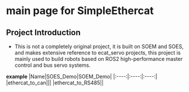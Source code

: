 # main page for SimpleEthercat

## Project Introduction
* This is not a completely original project, it is built on SOEM and SOES, and makes extensive reference to ecat_servo projects, this project is mainly used to build robots based on ROS2 high-performance master control and bus servo systems.

**example**
|Name|SOES_Demo|SOEM_Demo|
|:----:|:----:|:----:|
|ethercat_to_can|||
|ethercat_to_RS485||
